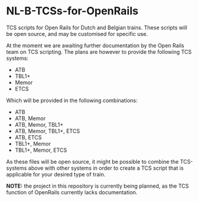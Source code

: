# NL-B-TCSs-for-OpenRails
TCS scripts for Open Rails for Dutch and Belgian trains. These scripts will be open source, and may be customised for specific use.

At the moment we are awaiting further documentation by the Open Rails team on TCS scripting. The plans are however to provide the following TCS systems:

- ATB
- TBL1+
- Memor
- ETCS

Which will be provided in the following combinations:
- ATB
- ATB, Memor
- ATB, Memor, TBL1+
- ATB, Memor, TBL1+, ETCS
- ATB, ETCS
- TBL1+, Memor
- TBL1+, Memor, ETCS

As these files will be open source, it might be possible to combine the TCS-systems above with other systems in order to create a TCS script that is applicable for your desired type of train.

**NOTE:** the project in this repository is currently being planned, as the TCS function of OpenRails currently lacks documentation.